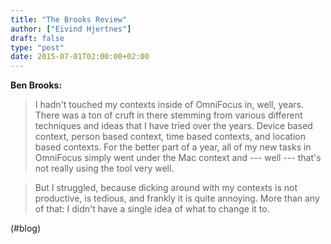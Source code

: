 ```yaml
---
title: "The Brooks Review"
author: ["Eivind Hjertnes"]
draft: false
type: "post"
date: 2015-07-01T02:00:00+02:00
---
```


**Ben Brooks:**

> I hadn't touched my contexts inside of OmniFocus in, well, years.
> There was a ton of cruft in there stemming from various different
> techniques and ideas that I have tried over the years. Device based
> context, person based context, time based contexts, and location based
> contexts. For the better part of a year, all of my new tasks in
> OmniFocus simply went under the Mac context and --- well --- that's
> not really using the tool very well.

<!--quoteend-->

> But I struggled, because dicking around with my contexts is not
> productive, is tedious, and frankly it is quite annoying. More than
> any of that: I didn't have a single idea of what to change it to.

(#blog)
